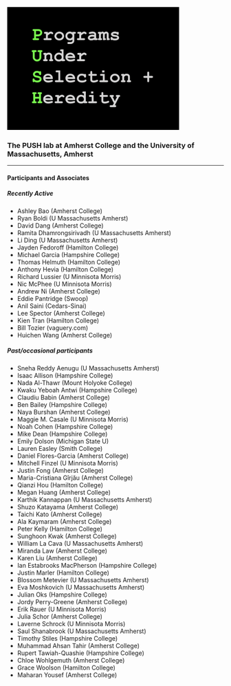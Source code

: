 <img src="push-logo.png" width="400" />

### The PUSH lab at Amherst College and the University of Massachusetts, Amherst ###

* * *

#### Participants and Associates

##### Recently Active

- Ashley Bao (Amherst College)
- Ryan Boldi (U Massachusetts Amherst)
- David Dang (Amherst College)
- Ramita Dhamrongsirivadh (U Massachusetts Amherst)
- Li Ding (U Massachusetts Amherst)
- Jayden Fedoroff (Hamilton College)
- Michael Garcia (Hampshire College)
- Thomas Helmuth (Hamilton College)
- Anthony Hevia (Hamilton College)
- Richard Lussier (U Minnisota Morris)
- Nic McPhee (U Minnisota Morris)
- Andrew Ni (Amherst College)
- Eddie Pantridge (Swoop)
- Anil Saini (Cedars-Sinai)
- Lee Spector (Amherst College)
- Kien Tran (Hamilton College)
- Bill Tozier (vaguery.com)
- Huichen Wang (Amherst College)


##### Past/occasional participants

- Sneha Reddy Aenugu (U Massachusetts Amherst)
- Isaac Allison (Hampshire College)
- Nada Al-Thawr (Mount Holyoke College)
- Kwaku Yeboah Antwi (Hampshire College)
- Claudiu Babin (Amherst College)
- Ben Bailey (Hampshire College)
- Naya Burshan (Amherst College)
- Maggie M. Casale (U Minnisota Morris)
- Noah Cohen (Hampshire College) 
- Mike Dean (Hampshire College)
- Emily Dolson (Michigan State U)
- Lauren Easley (Smith College)
- Daniel Flores-Garcia (Amherst College)
- Mitchell Finzel (U Minnisota Morris)
- Justin Fong (Amherst College)
- Maria-Cristiana Gîrjău (Amherst College)
- Qianzi Hou (Hamilton College)
- Megan Huang (Amherst College)
- Karthik Kannappan (U Massachusetts Amherst)
- Shuzo Katayama (Amherst College)
- Taichi Kato (Amherst College)
- Ala Kaymaram (Amherst College)
- Peter Kelly (Hamilton College)
- Sunghoon Kwak (Amherst College)
- William La Cava (U Massachusetts Amherst)
- Miranda Law (Amherst College)
- Karen Liu (Amherst College)
- Ian Estabrooks MacPherson (Hampshire College)
- Justin Marler (Hamilton College)
- Blossom Metevier (U Massachusetts Amherst)
- Eva Moshkovich (U Massachusetts Amherst)
- Julian Oks (Hampshire College)
- Jordy Perry-Greene (Amherst College)
- Erik Rauer (U Minnisota Morris)
- Julia Schor (Amherst College)
- Laverne Schrock (U Minnisota Morris)
- Saul Shanabrook (U Massachusetts Amherst)
- Timothy Stiles (Hampshire College)
- Muhammad Ahsan Tahir (Amherst College)
- Rupert Tawiah-Quashie (Hampshire College)
- Chloe Wohlgemuth (Amherst College)
- Grace Woolson (Hamilton College)
- Maharan Yousef (Amherst College)
